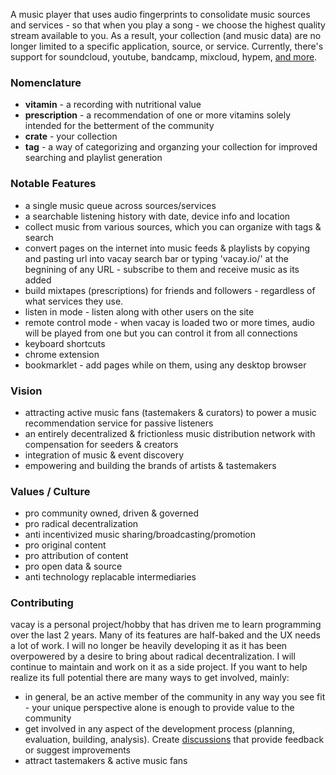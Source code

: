 A music player that uses audio fingerprints to consolidate music sources and services - so that when you play a song - we choose the highest quality stream available to you. As a result, your collection (and music data) are no longer limited to a specific application, source, or service. Currently, there's support for soundcloud, youtube, bandcamp, mixcloud, hypem, [and more](https://vacay.io/discussion/41).

### Nomenclature
* **vitamin** - a recording with nutritional value
* **prescription** - a recommendation of one or more vitamins solely intended for the betterment of the community
* **crate** - your collection
* **tag** - a way of categorizing and organzing your collection for improved searching and playlist generation

### Notable Features
* a single music queue across sources/services
* a searchable listening history with date, device info and location
* collect music from various sources, which you can organize with tags & search
* convert pages on the internet into music feeds & playlists by copying and pasting url into vacay search bar or typing 'vacay.io/' at the begnining of any URL - subscribe to them and receive music as its added
* build mixtapes (prescriptions) for friends and followers - regardless of what services they use.
* listen in mode - listen along with other users on the site
* remote control mode - when vacay is loaded two or more times, audio will be played from one but you can control it from all connections
* keyboard shortcuts
* chrome extension
* bookmarklet - add pages while on them, using any desktop browser

### Vision
* attracting active music fans (tastemakers & curators) to power a music recommendation service for passive listeners
* an entirely decentralized & frictionless music distribution network with compensation for seeders & creators
* integration of music & event discovery
* empowering and building the brands of artists & tastemakers

### Values / Culture
* pro community owned, driven & governed
* pro radical decentralization
* anti incentivized music sharing/broadcasting/promotion
* pro original content
* pro attribution of content
* pro open data & source
* anti technology replacable intermediaries

### Contributing
vacay is a personal project/hobby that has driven me to learn programming over the last 2 years. Many of its features are half-baked and the UX needs a lot of work. I will no longer be heavily developing it as it has been overpowered by a desire to bring about radical decentralization. I will continue to maintain and work on it as a side project. If you want to help realize its full potential there are many ways to get involved, mainly:

* in general, be an active member of the community in any way you see fit - your unique perspective alone is enough to provide value to the community
* get involved in any aspect of the development process (planning, evaluation, building, analysis). Create [discussions](https://vacay.io/discussions) that provide feedback or suggest improvements
* attract tastemakers & active music fans
